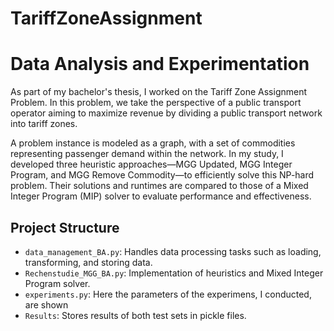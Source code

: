 # TariffZoneAssignment
# Data Analysis and Experimentation

As part of my bachelor's thesis, I worked on the Tariff Zone Assignment Problem. In this problem, we take the perspective of a public transport operator aiming to maximize revenue by dividing a public transport network into tariff zones.

A problem instance is modeled as a graph, with a set of commodities representing passenger demand within the network. In my study, I developed three heuristic approaches—MGG Updated, MGG Integer Program, and MGG Remove Commodity—to efficiently solve this NP-hard problem. Their solutions and runtimes are compared to those of a Mixed Integer Program (MIP) solver to evaluate performance and effectiveness.
## Project Structure

- `data_management_BA.py`: Handles data processing tasks such as loading, transforming, and storing data.
- `Rechenstudie_MGG_BA.py`: Implementation of heuristics and Mixed Integer Program solver.
- `experiments.py`: Here the parameters of the experimens, I conducted, are shown
- `Results`: Stores results of both test sets in pickle files.





